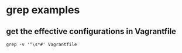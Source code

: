 # grep examples

## get the effective configurations in Vagrantfile
```
grep -v '^\s*#' Vagrantfile
```

